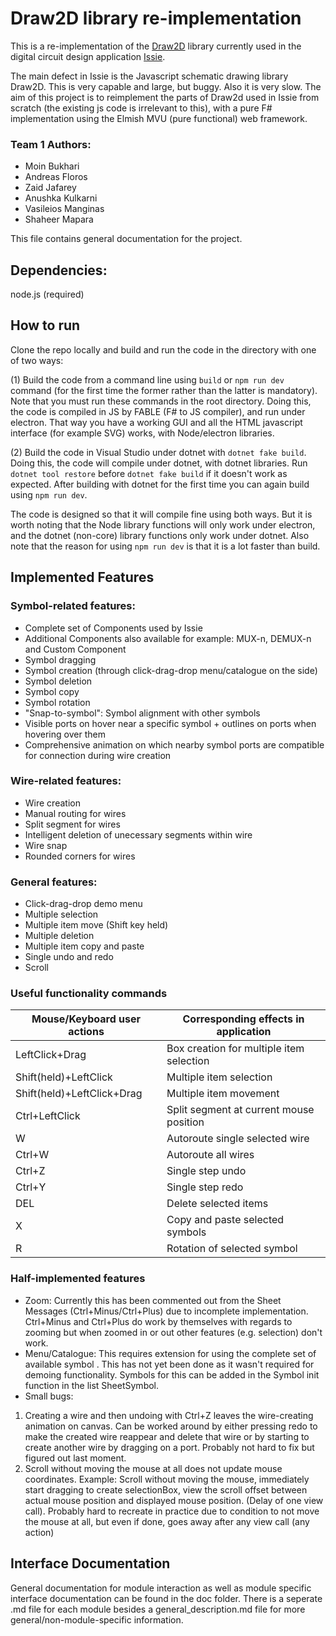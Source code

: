 # Draw2D library re-implementation
This is a re-implementation of the [Draw2D](http://www.draw2d.org/draw2d/) library currently used in the digital circuit design application [Issie](https://github.com/tomcl/issie).

The main defect in Issie is the Javascript schematic drawing library Draw2D. This is very capable and large, but buggy. Also it is very slow. The aim of this project is to reimplement the parts of Draw2d used in Issie from scratch (the existing js code is irrelevant to this), with a pure F# implementation using the Elmish MVU (pure functional) web framework.


### Team 1 Authors: 
- Moin Bukhari
- Andreas Floros
- Zaid Jafarey
- Anushka Kulkarni
- Vasileios Manginas
- Shaheer Mapara


This file contains general documentation for the project.

## Dependencies: 
node.js (required)


## How to run
Clone the repo locally and build and run the code in the directory with one of two ways:

(1) Build the code from a command line using ```build``` or ```npm run dev``` command (for the first time the former rather than the latter is mandatory). Note that you must run these commands in the root directory. Doing this, the code is compiled in JS by FABLE (F# to JS compiler), and run under electron. That way you have a working GUI and all the HTML javascript interface (for example SVG) works, with Node/electron libraries. 

(2) Build the code in Visual Studio under dotnet with ```dotnet fake build```. Doing this, the code will compile under dotnet, with dotnet libraries.
Run ```dotnet tool restore``` before ```dotnet fake build``` if it doesn't work as expected. After building with dotnet for the first time you can again build using ```npm run dev```. 

The code is designed so that it will compile fine using both ways. But it is worth noting that the Node library functions will only work under electron, and the dotnet (non-core) library functions only work under dotnet. Also note that the reason for using ```npm run dev``` is that it is a lot faster than build.


## Implemented Features
### Symbol-related features:
- Complete set of Components used by Issie
- Additional Components also available for example: MUX-n, DEMUX-n and Custom Component 
- Symbol dragging
- Symbol creation (through click-drag-drop menu/catalogue on the side)
- Symbol deletion
- Symbol copy
- Symbol rotation
- "Snap-to-symbol": Symbol alignment with other symbols
- Visible ports on hover near a specific symbol + outlines on ports when hovering over them
- Comprehensive animation on which nearby symbol ports are compatible for connection during wire creation

### Wire-related features:
- Wire creation
- Manual routing for wires
- Split segment for wires
- Intelligent deletion of unecessary segments within wire
- Wire snap
- Rounded corners for wires

### General features:
- Click-drag-drop demo menu
- Multiple selection
- Multiple item move (Shift key held)
- Multiple deletion
- Multiple item copy and paste
- Single undo and redo
- Scroll

### Useful functionality commands
Mouse/Keyboard user actions | Corresponding effects in application
----------------------------|-------------------------------------
LeftClick+Drag | Box creation for multiple item selection
Shift(held)+LeftClick | Multiple item selection
Shift(held)+LeftClick+Drag | Multiple item movement
Ctrl+LeftClick | Split segment at current mouse position
W | Autoroute single selected wire
Ctrl+W | Autoroute all wires
Ctrl+Z | Single step undo
Ctrl+Y | Single step redo
DEL | Delete selected items
X | Copy and paste selected symbols
R | Rotation of selected symbol

### Half-implemented features
- Zoom: Currently this has been commented out from the Sheet Messages (Ctrl+Minus/Ctrl+Plus) due to incomplete implementation. Ctrl+Minus and Ctrl+Plus do work by themselves with regards to zooming but when zoomed in or out other features (e.g. selection) don't work.
- Menu/Catalogue: This requires extension for using the complete set of available symbol . This has not yet been done as it wasn't required for demoing functionality. Symbols for this can be added in the Symbol init function in the list SheetSymbol.
- Small bugs: 
1. Creating a wire and then undoing with Ctrl+Z leaves the wire-creating animation on canvas. Can be worked around by either pressing redo to make the created wire reappear and delete that wire or by starting to create another wire by dragging on a port. Probably not hard to fix but figured out last moment.
2. Scroll without moving the mouse at all does not update mouse coordinates. Example: Scroll without moving the mouse, immediately start dragging to create selectionBox, view the scroll offset between actual mouse position and displayed mouse position. (Delay of one view call). Probably hard to recreate in practice due to condition to not move the mouse at all, but even if done, goes away after any view call (any action)

## Interface Documentation
General documentation for module interaction as well as module specific interface documentation can be found in the doc folder. There is a seperate .md file for each module besides a general_description.md file for more general/non-module-specific information.
